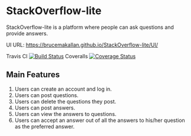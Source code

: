 # StackOverflow-lite
StackOverflow-lite is a platform where people can ask questions and provide answers.

UI URL:
https://brucemakallan.github.io/StackOverflow-lite/UI/

Travis CI [![Build Status](https://travis-ci.com/brucemakallan/StackOverflow-lite.svg?branch=master)](https://travis-ci.com/brucemakallan/StackOverflow-lite)
Coveralls [![Coverage Status](https://coveralls.io/repos/github/brucemakallan/StackOverflow-lite/badge.svg?branch=master)](https://coveralls.io/github/brucemakallan/StackOverflow-lite?branch=master)

## Main Features
1. Users can create an account and log in.
2. Users can post questions.
3. Users can delete the questions they post.
4. Users can post answers.
5. Users can view the answers to questions.
6. Users can accept an answer out of all the answers to his/her question as the preferred answer.
